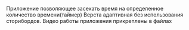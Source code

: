 Приложение позволяющее засекать время на определенное количество времени(таймер)
Верста адаптивная без использования сторибордов. Видео работы приложения прикреплены в файлах
